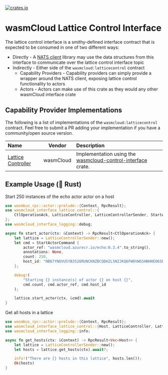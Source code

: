 [![crates.io](https://img.shields.io/crates/v/wasmcloud-interface-lattice-control.svg)](https://crates.io/crates/wasmcloud-interface-lattice-control)&nbsp;
<!-- [![TinyGo Version](https://img.shields.io/github/go-mod/go-version/wasmcloud/interfaces?label=TinyGo&filename=lattice-control%2Ftinygo%2Fgo.mod)](https://pkg.go.dev/github.com/wasmcloud/interfaces/lattice-control/tinygo) -->
# wasmCloud Lattice Control Interface
The lattice control interface is a smithy-defined interface contract that is expected to be consumed in one of two different ways:

* Directly - A [NATS client](https://github.com/wasmcloud/control-interface-client) library may use the data structures from this interface to communicate over the lattice control interface topic
* Indirectly - Either side of the `wasmcloud:latticecontrol` contract
    * Capability Providers - Capability providers can simply provide a wrapper around the NATS client, exposing lattice control functionality to actors
    * Actors - Actors can make use of this crate as they would any other wasmCloud interface crate

## Capability Provider Implementations
The following is a list of implementations of the `wasmcloud:latticecontrol` contract. Feel free to submit a PR adding your implementation if you have a community/open source version.

| Name | Vendor | Description |
| :--- | :---: | :--- |
| [Lattice Controller](https://github.com/wasmCloud/capability-providers/tree/main/lattice-controller) | wasmCloud | Implementation using the [wasmcloud-control-interface](https://crates.io/crates/wasmcloud-control-interface) crate.

## Example Usage (🦀 Rust)

Start 250 instances of the echo actor actor on a host
```rust
use wasmbus_rpc::actor::prelude::{Context, RpcResult};
use wasmcloud_interface_lattice_control::{
    CtlOperationAck, LatticeController, LatticeControllerSender, StartActorCommand,
};
use wasmcloud_interface_logging::debug;

async fn start_actor(ctx: &Context) -> RpcResult<CtlOperationAck> {
    let lattice = LatticeControllerSender::new();
    let cmd = StartActorCommand {
        actor_ref: "wasmcloud.azurecr.io/echo:0.3.4".to_string(),
        annotations: None,
        count: 250,
        host_id: "NB67YNOVU5YB3526RUNCKNZBCQDH2L5NZJKQ6FWOVWGSHNHHEO65RP4A".to_string(),
    };

    debug!(
        "Starting {} instance(s) of actor {} on host {}",
        cmd.count, cmd.actor_ref, cmd.host_id
    );

    lattice.start_actor(ctx, &cmd).await
}

```

Get all hosts in a lattice
```rust
use wasmbus_rpc::actor::prelude::{Context, RpcResult};
use wasmcloud_interface_lattice_control::{Host, LatticeController, LatticeControllerSender};
use wasmcloud_interface_logging::info;

async fn get_hosts(ctx: &Context) -> RpcResult<Vec<Host>> {
    let lattice = LatticeControllerSender::new();
    let hosts = lattice.get_hosts(ctx).await?;

    info!("There are {} hosts in this lattice", hosts.len());
    Ok(hosts)
}
```